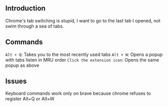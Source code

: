 ## Introduction
Chrome's tab switching is stupid, I want to go to the last tab I opened, not swim through a sea of tabs.

## Commands
`Alt + Q`: Takes you to the most recently used tabs
`Alt + W`: Opens a popup with tabs listen in MRU order
`Click the extension icon`: Opens the same popup as above

## Issues
Keyboard commands work only on brave because chrome refuses to register Alt+Q or Alt+W
